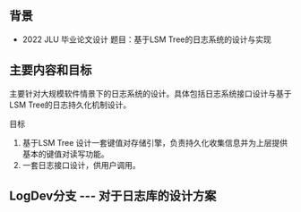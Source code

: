 ## 背景
- 2022 JLU 毕业论文设计 题目：基于LSM Tree的日志系统的设计与实现

## 主要内容和目标
主要针对大规模软件情景下的日志系统的设计。具体包括日志系统接口设计与基于LSM Tree的日志持久化机制设计。

目标
1. 基于LSM Tree 设计一套键值对存储引擎，负责持久化收集信息并为上层提供基本的键值对读写功能。
2. 一套日志接口设计，供用户调用。


## LogDev分支 --- 对于日志库的设计方案
